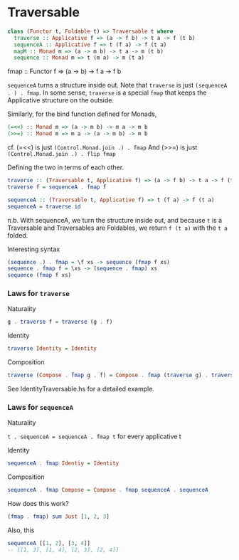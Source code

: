 # Traversable

```haskell
class (Functor t, Foldable t) => Traversable t where
  traverse :: Applicative f => (a -> f b) -> t a -> f (t b)
  sequenceA :: Applicative f => t (f a) -> f (t a)
  mapM :: Monad m => (a -> m b) -> t a -> m (t b)
  sequence :: Monad m => t (m a) -> m (t a)
```

fmap :: Functor f => (a -> b) -> f a -> f b

`sequenceA` turns a structure inside out.
Note that `traverse` is just `(sequenceA . ) . fmap`. In some sense, `traverse` is a special `fmap` that keeps the Applicative structure on the outside.

Similarly, for the bind function defined for Monads,
```haskell
(=<<) :: Monad m => (a -> m b) -> m a -> m b
(>>=) :: Monad m => m a -> (a -> m b) -> m b
```

cf. (=<<) is just `(Control.Monad.join .) . fmap`
And (>>=) is just `(Control.Monad.join .) . flip fmap`


Defining the two in terms of each other.

```haskell
traverse :: (Traversable t, Applicative f) => (a -> f b) -> t a -> f (t b)
traverse f = sequenceA . fmap f 

sequenceA :: (Traversable t, Applicative f) => t (f a) -> f (t a)
sequenceA = traverse id 
```

n.b. With sequenceA, we turn the structure inside out, and because `t` is a Traversable and Traversables are Foldables, we return `f (t a)` with the `t a` folded.

Interesting syntax

```haskell
(sequence .) . fmap = \f xs -> sequence (fmap f xs)
sequence . fmap f = \xs -> (sequence . fmap) xs
sequence (fmap f xs)
```

### Laws for `traverse`

Naturality

```haskell
g . traverse f = traverse (g . f)
```

Identity

```haskell
traverse Identity = Identity
```

Composition

```haskell
traverse (Compose . fmap g . f) = Compose . fmap (traverse g) . traverse f
```

See IdentityTraversable.hs for a detailed example.

### Laws for `sequenceA`

Naturality

`t . sequenceA = sequenceA . fmap t` for every applicative t

Identity

```haskell
sequenceA . fmap Identiy = Identity
```

Composition

```haskell
sequenceA . fmap Compose = Compose . fmap sequenceA . sequenceA
```



How does this work?

```haskell
(fmap . fmap) sum Just [1, 2, 3]
```

Also, this

```haskell
sequenceA [[1, 2], [3, 4]]
-- [[1, 3], [1, 4], [2, 3], [2, 4]]
```